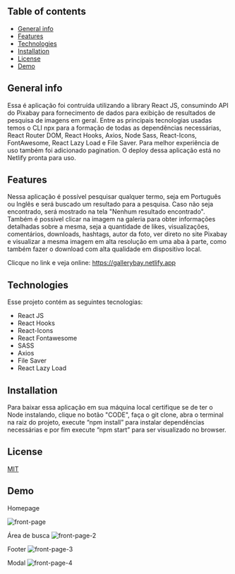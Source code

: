 

## Table of contents
* [General info](#general-info)
* [Features](#Features)
* [Technologies](#technologies)
* [Installation](#Installation)
* [License](#License)
* [Demo](#Demo)

## General info
Essa é aplicação foi contruída utilizando a library React JS, consumindo API do Pixabay para fornecimento de dados para exibição de resultados de pesquisa de imagens em geral.
Entre as principais tecnologias usadas temos o CLI npx para a formação de todas as dependências necessárias, React Router DOM, React Hooks, Axios, Node Sass, React-Icons, FontAwesome, React Lazy Load e File Saver. Para melhor experiência de uso também foi adicionado pagination.
O deploy dessa aplicação está no Netlify pronta para uso. 

## Features
Nessa aplicação é possível pesquisar qualquer termo, seja em Português ou Inglês e será buscado um resultado para a pesquisa. Caso não seja encontrado, será mostrado na tela "Nenhum resultado encontrado".
Também é possivel clicar na imagem na galeria para obter informações detalhadas sobre a mesma, seja a quantidade de likes, visualizações, comentários, downloads, hashtags, autor da foto, ver direto no site Pixabay e visualizar a mesma imagem em alta resolução em uma aba à parte,  como também fazer o download com alta qualidade em dispositivo local.

 Clicque no link e veja online: https://gallerybay.netlify.app
	
## Technologies
Esse projeto contém as seguintes tecnologias:
* React JS 
* React Hooks
* React-Icons
* React Fontawesome
* SASS
* Axios
* File Saver
* React Lazy Load
	
## Installation
Para baixar essa aplicação em sua máquina local certifique se de ter o Node instalando, clique no botão "CODE",  faça o git clone, abra o terminal na raiz do projeto, execute “npm install” para instalar dependências necessárias e por fim execute “npm start” para ser visualizado no browser. 
 

## License
[MIT](https://choosealicense.com/licenses/mit/)


## Demo
Homepage

 ![front-page](https://user-images.githubusercontent.com/66249777/144848754-db69ad6a-c1a8-4055-ba96-799ac392e7bf.png)
 
 Área de busca
 ![front-page-2](https://user-images.githubusercontent.com/66249777/144848875-3a813ee1-06bb-4d75-b173-efa05882136a.png)
 
 Footer
 ![front-page-3](https://user-images.githubusercontent.com/66249777/144849012-e45eab08-8893-4534-b3f0-e2f2d744f469.png)
 
 Modal
 ![front-page-4](https://user-images.githubusercontent.com/66249777/144849137-96954bd7-8c28-4c51-9a48-0efa68768977.png)
